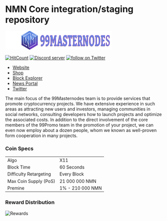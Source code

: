 NMN Core integration/staging repository
=====================================

![Logo](src/qt/res/images/nmn_logo_horizontal.png)

[![HitCount](http://hits.dwyl.io/99Masternodes/https://github.com/99Masternodes/NMN/.svg)](http://hits.dwyl.io/99Masternodes/https://github.com/99Masternodes/NMN/)
<a href="https://discord.gg/Ezm2eNP"><img src="https://discordapp.com/api/guilds/551864235571937284/widget.png" alt="Discord server" /></a> <a href="https://twitter.com/intent/follow?screen_name=99masternodes"><img src="https://img.shields.io/twitter/follow/99masternodes.svg?style=social&logo=twitter" alt="follow on Twitter"></a>
* [Website](https://99masternodes.com/)
* [Shop](https://buy.99masternodes.com/)
* [Block Explorer](http://explorer.99masternodes.com/)
* [News Portal](https://media.99masternodes.com/)
* [Twitter](https://twitter.com/99masternodes)

The main focus of the 99Masternodes team is to provide services that promote cryptocurrency projects. We have extensive experience in such areas as attracting new users and investors, managing communities in social networks, consulting developers how to launch projects and optimize the associated costs. In addition to the direct involvement of the core members of the 99Promo team in the promotion of your project, we can even now employ about a dozen people, whom we known as well-proven form cooperation in many projects.

### Coin Specs
<table>
<tr><td>Algo</td><td>X11</td></tr>
<tr><td>Block Time</td><td>60 Seconds</td></tr>
<tr><td>Difficulty Retargeting</td><td>Every Block</td></tr>
<tr><td>Max Coin Supply (PoS)</td><td>21 000 000 NMN</td></tr>
<tr><td>Premine</td><td>1% - 210 000 NMN</td></tr>
</table>

### Reward Distribution

![Rewards](https://i.imgur.com/3UfJKNa.png)
